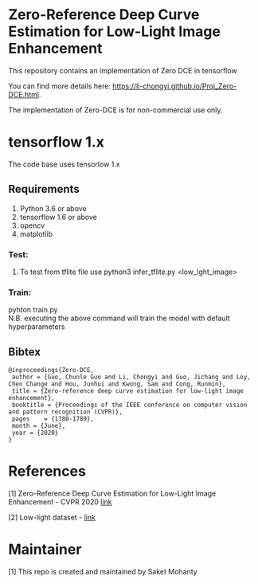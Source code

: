 # Zero-Reference Deep Curve Estimation for Low-Light Image Enhancement

This repository contains an implementation of Zero DCE in tensorflow

You can find more details here: https://li-chongyi.github.io/Proj_Zero-DCE.html.

The implementation of Zero-DCE is for non-commercial use only. 

# tensorflow 1.x
The code base uses tensorlow 1.x

## Requirements
1. Python 3.6 or above
2. tensorflow 1.6 or above
3. opencv
4. matplotlib


### Test: 
1. To test from tflite file use python3 infer_tflite.py <low_lght_image>

### Train: 
pyhton train.py <br>
N.B. executing the above command will train the model with default hyperparameters


## Bibtex

```
@inproceedings{Zero-DCE,
 author = {Guo, Chunle Guo and Li, Chongyi and Guo, Jichang and Loy, Chen Change and Hou, Junhui and Kwong, Sam and Cong, Runmin},
 title = {Zero-reference deep curve estimation for low-light image enhancement},
 booktitle = {Proceedings of the IEEE conference on computer vision and pattern recognition (CVPR)},
 pages    = {1780-1789},
 month = {June},
 year = {2020}
}
```
# References
[1] Zero-Reference Deep Curve Estimation for Low-Light Image Enhancement - CVPR 2020 [link](https://openaccess.thecvf.com/content_CVPR_2020/papers/Guo_Zero-Reference_Deep_Curve_Estimation_for_Low-Light_Image_Enhancement_CVPR_2020_paper.pdf)

[2] Low-light dataset - [link](https://drive.google.com/file/d/1HiLtYiyT9R7dR9DRTLRlUUrAicC4zzWN/view)

# Maintainer
[1] This repo is created and maintained by Saket Mohanty
